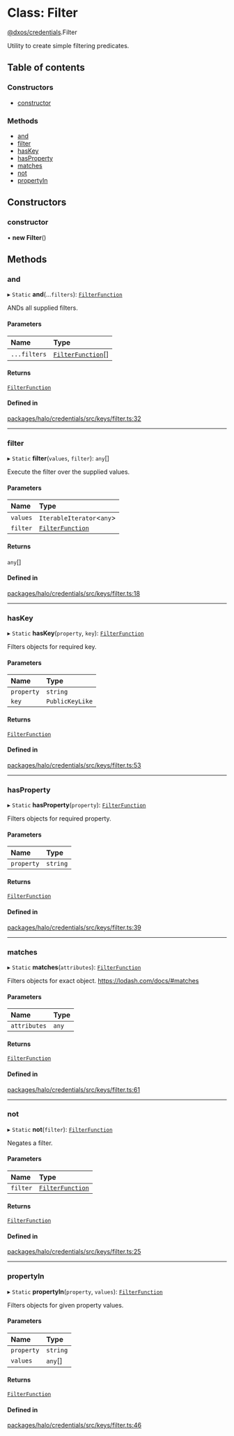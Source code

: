 # Class: Filter

[@dxos/credentials](../modules/dxos_credentials.md).Filter

Utility to create simple filtering predicates.

## Table of contents

### Constructors

- [constructor](dxos_credentials.Filter.md#constructor)

### Methods

- [and](dxos_credentials.Filter.md#and)
- [filter](dxos_credentials.Filter.md#filter)
- [hasKey](dxos_credentials.Filter.md#haskey)
- [hasProperty](dxos_credentials.Filter.md#hasproperty)
- [matches](dxos_credentials.Filter.md#matches)
- [not](dxos_credentials.Filter.md#not)
- [propertyIn](dxos_credentials.Filter.md#propertyin)

## Constructors

### constructor

• **new Filter**()

## Methods

### and

▸ `Static` **and**(...`filters`): [`FilterFunction`](../modules/dxos_credentials.md#filterfunction)

ANDs all supplied filters.

#### Parameters

| Name | Type |
| :------ | :------ |
| `...filters` | [`FilterFunction`](../modules/dxos_credentials.md#filterfunction)[] |

#### Returns

[`FilterFunction`](../modules/dxos_credentials.md#filterfunction)

#### Defined in

[packages/halo/credentials/src/keys/filter.ts:32](https://github.com/dxos/dxos/blob/32ae9b579/packages/halo/credentials/src/keys/filter.ts#L32)

___

### filter

▸ `Static` **filter**(`values`, `filter`): `any`[]

Execute the filter over the supplied values.

#### Parameters

| Name | Type |
| :------ | :------ |
| `values` | `IterableIterator`<`any`\> |
| `filter` | [`FilterFunction`](../modules/dxos_credentials.md#filterfunction) |

#### Returns

`any`[]

#### Defined in

[packages/halo/credentials/src/keys/filter.ts:18](https://github.com/dxos/dxos/blob/32ae9b579/packages/halo/credentials/src/keys/filter.ts#L18)

___

### hasKey

▸ `Static` **hasKey**(`property`, `key`): [`FilterFunction`](../modules/dxos_credentials.md#filterfunction)

Filters objects for required key.

#### Parameters

| Name | Type |
| :------ | :------ |
| `property` | `string` |
| `key` | `PublicKeyLike` |

#### Returns

[`FilterFunction`](../modules/dxos_credentials.md#filterfunction)

#### Defined in

[packages/halo/credentials/src/keys/filter.ts:53](https://github.com/dxos/dxos/blob/32ae9b579/packages/halo/credentials/src/keys/filter.ts#L53)

___

### hasProperty

▸ `Static` **hasProperty**(`property`): [`FilterFunction`](../modules/dxos_credentials.md#filterfunction)

Filters objects for required property.

#### Parameters

| Name | Type |
| :------ | :------ |
| `property` | `string` |

#### Returns

[`FilterFunction`](../modules/dxos_credentials.md#filterfunction)

#### Defined in

[packages/halo/credentials/src/keys/filter.ts:39](https://github.com/dxos/dxos/blob/32ae9b579/packages/halo/credentials/src/keys/filter.ts#L39)

___

### matches

▸ `Static` **matches**(`attributes`): [`FilterFunction`](../modules/dxos_credentials.md#filterfunction)

Filters objects for exact object.
https://lodash.com/docs/#matches

#### Parameters

| Name | Type |
| :------ | :------ |
| `attributes` | `any` |

#### Returns

[`FilterFunction`](../modules/dxos_credentials.md#filterfunction)

#### Defined in

[packages/halo/credentials/src/keys/filter.ts:61](https://github.com/dxos/dxos/blob/32ae9b579/packages/halo/credentials/src/keys/filter.ts#L61)

___

### not

▸ `Static` **not**(`filter`): [`FilterFunction`](../modules/dxos_credentials.md#filterfunction)

Negates a filter.

#### Parameters

| Name | Type |
| :------ | :------ |
| `filter` | [`FilterFunction`](../modules/dxos_credentials.md#filterfunction) |

#### Returns

[`FilterFunction`](../modules/dxos_credentials.md#filterfunction)

#### Defined in

[packages/halo/credentials/src/keys/filter.ts:25](https://github.com/dxos/dxos/blob/32ae9b579/packages/halo/credentials/src/keys/filter.ts#L25)

___

### propertyIn

▸ `Static` **propertyIn**(`property`, `values`): [`FilterFunction`](../modules/dxos_credentials.md#filterfunction)

Filters objects for given property values.

#### Parameters

| Name | Type |
| :------ | :------ |
| `property` | `string` |
| `values` | `any`[] |

#### Returns

[`FilterFunction`](../modules/dxos_credentials.md#filterfunction)

#### Defined in

[packages/halo/credentials/src/keys/filter.ts:46](https://github.com/dxos/dxos/blob/32ae9b579/packages/halo/credentials/src/keys/filter.ts#L46)
